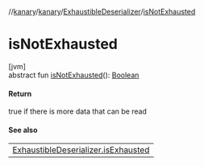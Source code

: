//[kanary](../../../index.md)/[kanary](../index.md)/[ExhaustibleDeserializer](index.md)/[isNotExhausted](is-not-exhausted.md)

# isNotExhausted

[jvm]\
abstract fun [isNotExhausted](is-not-exhausted.md)(): [Boolean](https://kotlinlang.org/api/latest/jvm/stdlib/kotlin/-boolean/index.html)

#### Return

true if there is more data that can be read

#### See also

| |
|---|
| [ExhaustibleDeserializer.isExhausted](is-exhausted.md) |
